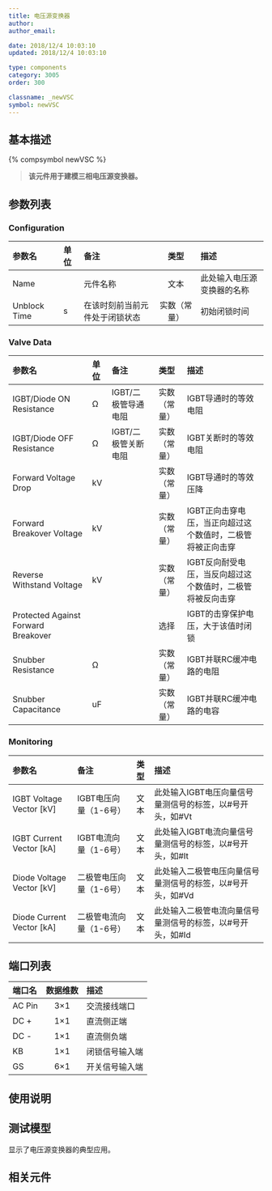 ```yaml
---
title: 电压源变换器
author: 
author_email:

date: 2018/12/4 10:03:10
updated: 2018/12/4 10:03:10

type: components
category: 3005
order: 300

classname: _newVSC
symbol: newVSC
---
```

## 基本描述
{% compsymbol newVSC %}

> **该元件用于建模三相电压源变换器。**

## 参数列表
### Configuration
| 参数名 | 单位 | 备注 | 类型 | 描述 |
| :--- | :--- | :--- | :--: | :--- |
| Name |  | 元件名称 | 文本 | 此处输入电压源变换器的名称 |
| Unblock Time | s | 在该时刻前当前元件处于闭锁状态 | 实数（常量） | 初始闭锁时间 |

### Valve Data
| 参数名 | 单位 | 备注 | 类型 | 描述 |
| :--- | :--- | :--- | :--: | :--- |
| IGBT/Diode ON  Resistance | Ω | IGBT/二极管导通电阻 | 实数（常量） | IGBT导通时的等效电阻 |
| IGBT/Diode OFF  Resistance | Ω | IGBT/二极管关断电阻 | 实数（常量） | IGBT关断时的等效电阻 |
| Forward Voltage Drop | kV |  | 实数（常量） | IGBT导通时的等效压降 |
| Forward Breakover Voltage | kV |  | 实数（常量） | IGBT正向击穿电压，当正向超过这个数值时，二极管将被正向击穿 |
| Reverse Withstand Voltage | kV |  | 实数（常量） | IGBT反向耐受电压，当反向超过这个数值时，二极管将被反向击穿 |
| Protected Against Forward Breakover |  |  | 选择 | IGBT的击穿保护电压，大于该值时闭锁 |
| Snubber Resistance | Ω |  | 实数（常量） | IGBT并联RC缓冲电路的电阻 |
| Snubber Capacitance | uF |  | 实数（常量） | IGBT并联RC缓冲电路的电容 |

### Monitoring
| 参数名 | 备注 | 类型 | 描述 |
| :--- | :--- | :--: | :--- |
| IGBT Voltage Vector \[kV\] | IGBT电压向量（1-6号） | 文本 | 此处输入IGBT电压向量信号量测信号的标签，以#号开头，如#Vt |
| IGBT Current Vector \[kA\] | IGBT电流向量（1-6号） | 文本 | 此处输入IGBT电流向量信号量测信号的标签，以#号开头，如#It |
| Diode Voltage Vector \[kV\] | 二极管电压向量（1-6号） | 文本 | 此处输入二极管电压向量信号量测信号的标签，以#号开头，如#Vd |
| Diode Current Vector \[kA\] | 二极管电流向量（1-6号） | 文本 | 此处输入二极管电流向量信号量测信号的标签，以#号开头，如#Id  |


## 端口列表

| 端口名 | 数据维数 | 描述 |
| :--- | :--:  | :--- |
| AC Pin | 3×1 |交流接线端口 |                   
| DC + | 1×1 | 直流侧正端|                   
| DC - | 1×1 |直流侧负端 |                   
| KB | 1×1 |闭锁信号输入端 |                   
| GS | 6×1 |开关信号输入端 |                   

## 使用说明


## 测试模型
[<test name>](<test link>)显示了电压源变换器的典型应用。

## 相关元件


